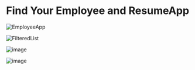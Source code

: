 # Find Your Employee and ResumeApp

![EmployeeApp](https://user-images.githubusercontent.com/114814707/210130860-1681ae75-73db-414e-b8d3-8367079ba1e9.png)


![FilteredList](https://user-images.githubusercontent.com/114814707/210130886-37c0f859-ee40-4aa5-a562-7608536cbf48.png)


![image](https://user-images.githubusercontent.com/114814707/210130929-f79c9459-1219-4b08-9102-18aa1a515b19.png)

![image](https://user-images.githubusercontent.com/114814707/210130943-9189be6d-5618-485b-95ef-58db34578a69.png)
